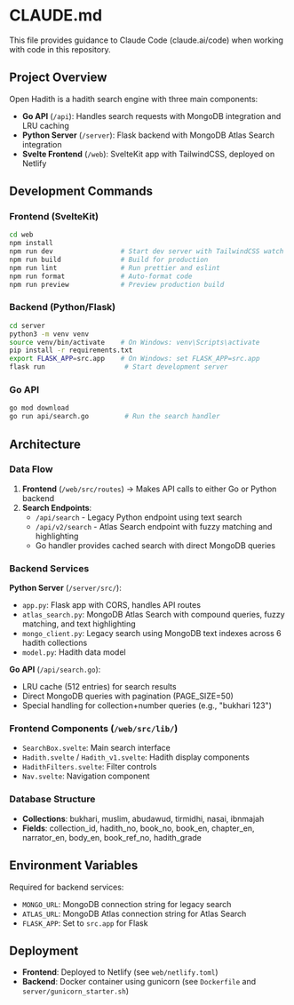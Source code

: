 # CLAUDE.md

This file provides guidance to Claude Code (claude.ai/code) when working with code in this repository.

## Project Overview

Open Hadith is a hadith search engine with three main components:
- **Go API** (`/api`): Handles search requests with MongoDB integration and LRU caching
- **Python Server** (`/server`): Flask backend with MongoDB Atlas Search integration
- **Svelte Frontend** (`/web`): SvelteKit app with TailwindCSS, deployed on Netlify

## Development Commands

### Frontend (SvelteKit)
```bash
cd web
npm install
npm run dev                 # Start dev server with TailwindCSS watch
npm run build               # Build for production
npm run lint                # Run prettier and eslint
npm run format              # Auto-format code
npm run preview             # Preview production build
```

### Backend (Python/Flask)
```bash
cd server
python3 -m venv venv
source venv/bin/activate    # On Windows: venv\Scripts\activate
pip install -r requirements.txt
export FLASK_APP=src.app    # On Windows: set FLASK_APP=src.app
flask run                    # Start development server
```

### Go API
```bash
go mod download
go run api/search.go         # Run the search handler
```

## Architecture

### Data Flow
1. **Frontend** (`/web/src/routes`) → Makes API calls to either Go or Python backend
2. **Search Endpoints**:
   - `/api/search` - Legacy Python endpoint using text search
   - `/api/v2/search` - Atlas Search endpoint with fuzzy matching and highlighting
   - Go handler provides cached search with direct MongoDB queries

### Backend Services

**Python Server** (`/server/src/`):
- `app.py`: Flask app with CORS, handles API routes
- `atlas_search.py`: MongoDB Atlas Search with compound queries, fuzzy matching, and text highlighting
- `mongo_client.py`: Legacy search using MongoDB text indexes across 6 hadith collections
- `model.py`: Hadith data model

**Go API** (`/api/search.go`):
- LRU cache (512 entries) for search results
- Direct MongoDB queries with pagination (PAGE_SIZE=50)
- Special handling for collection+number queries (e.g., "bukhari 123")

### Frontend Components (`/web/src/lib/`)
- `SearchBox.svelte`: Main search interface
- `Hadith.svelte` / `Hadith_v1.svelte`: Hadith display components
- `HadithFilters.svelte`: Filter controls
- `Nav.svelte`: Navigation component

### Database Structure
- **Collections**: bukhari, muslim, abudawud, tirmidhi, nasai, ibnmajah
- **Fields**: collection_id, hadith_no, book_no, book_en, chapter_en, narrator_en, body_en, book_ref_no, hadith_grade

## Environment Variables

Required for backend services:
- `MONGO_URL`: MongoDB connection string for legacy search
- `ATLAS_URL`: MongoDB Atlas connection string for Atlas Search
- `FLASK_APP`: Set to `src.app` for Flask

## Deployment

- **Frontend**: Deployed to Netlify (see `web/netlify.toml`)
- **Backend**: Docker container using gunicorn (see `Dockerfile` and `server/gunicorn_starter.sh`)